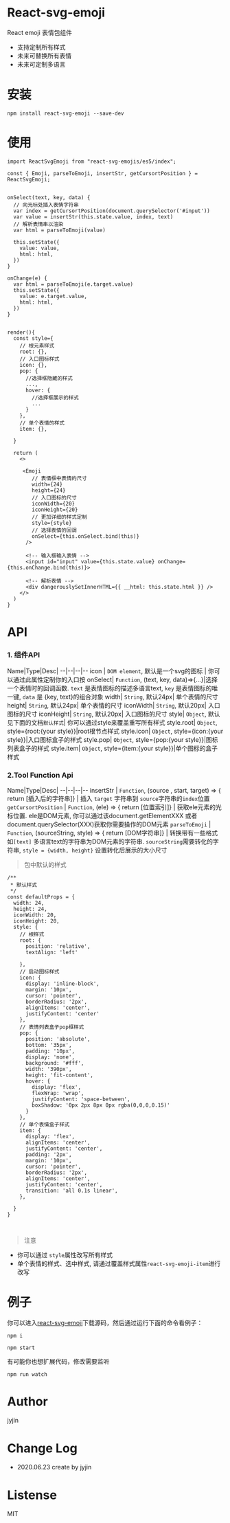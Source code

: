 # React-svg-emoji

React emoji 表情包组件 

- 支持定制所有样式
- 未来可替换所有表情
- 未来可定制多语言

# 安装
```
npm install react-svg-emoji --save-dev
```
# 使用
```
import ReactSvgEmoji from "react-svg-emojis/es5/index";

const { Emoji, parseToEmoji, insertStr, getCursortPosition } = ReactSvgEmoji;


onSelect(text, key, data) {
  // 向光标处插入表情字符串
  var index = getCursortPosition(document.querySelector('#input'))
  var value = insertStr(this.state.value, index, text)
  // 解析表情串以渲染
  var html = parseToEmoji(value)

  this.setState({
    value: value,
    html: html,
  })
}

onChange(e) {
  var html = parseToEmoji(e.target.value)
  this.setState({
    value: e.target.value,
    html: html,
  })
}


render(){
  const style={
    // 根元素样式
    root: {},
    // 入口图标样式
    icon: {},
    pop: {
      //选择框隐藏的样式
      ...,
      hover: {
        //选择框展示的样式
        ...
      }
    },
    // 单个表情的样式
    item: {},

  }

  return (
    <>
      
     <Emoji
        // 表情框中表情的尺寸
        width={24}
        height={24}
        // 入口图标的尺寸
        iconWidth={20}
        iconHeight={20}
        // 更加详细的样式定制
        style={style}
        // 选择表情的回调
        onSelect={this.onSelect.bind(this)}
      />

      <!-- 输入框输入表情 -->
      <input id="input" value={this.state.value} onChange={this.onChange.bind(this)}>

      <!-- 解析表情 -->
      <div dangerouslySetInnerHTML={{ __html: this.state.html }} />
    </>
  )
}
```

# API

### 1. 组件API


Name|Type|Desc|
--|--|--|--
icon | `DOM element`, 默认是一个svg的图标 | 你可以通过此属性定制你的入口按
onSelect| `Function`, (text, key, data)=>{...}|选择一个表情时的回调函数. `text` 是表情图标的描述多语言text, `key` 是表情图标的唯一键, `data` 是 {key, text}的组合对象
width| `String`, 默认24px| 单个表情的尺寸
height| `String`, 默认24px| 单个表情的尺寸
iconWidth| `String`, 默认20px| 入口图标的尺寸
iconHeight| `String`, 默认20px| 入口图标的尺寸 
style| `Object`, 默认见下面的文档`默认样式`| 你可以通过style来覆盖重写所有样式
style.root| `Object`, style={root:{your style}}|root根节点样式
style.icon| `Object`, style={icon:{your style}}|入口图标盒子的样式
style.pop| `Object`, style={pop:{your style}}|图标列表盒子的样式
style.item| `Object`, style={item:{your style}}|单个图标的盒子样式

### 2.Tool Function Api


Name|Type|Desc|
--|--|--|--
insertStr | `Function`, (source , start, target) => { return [插入后的字符串]} | 插入 `target` 字符串到 `source`字符串的`index`位置
`getCursortPosition` | `Function`, (ele) => { return [位置索引]} | 获取ele元素的光标位置. ele是DOM元素, 你可以通过该document.getElementXXX 或者document.querySelector(XXX)获取你需要操作的DOM元素
`parseToEmoji` | `Function`, (sourceString, style) => { return [DOM字符串]} | 转换带有一些格式如`[text]` 多语言text的字符串为DOM元素的字符串. `sourceString`需要转化的字符串, `style = {width, height}` 设置转化后展示的大小尺寸

> 包中默认的样式 

```
/**
 * 默认样式
 */
const defaultProps = {
  width: 24,
  height: 24,
  iconWidth: 20,
  iconHeight: 20,
  style: {
    // 根样式
    root: {
      position: 'relative',
      textAlign: 'left'

    },
    // 启动图标样式
    icon: {
      display: 'inline-block',
      margin: '10px',
      cursor: 'pointer',
      borderRadius: '2px',
      alignItems: 'center',
      justifyContent: 'center'
    },
    // 表情列表盒子pop框样式
    pop: {
      position: 'absolute',
      bottom: '35px',
      padding: '10px',
      display: 'none',
      background: '#fff',
      width: '390px',
      height: 'fit-content',
      hover: {
        display: 'flex',
        flexWrap: 'wrap',
        justifyContent: 'space-between',
        boxShadow: '0px 2px 8px 0px rgba(0,0,0,0.15)'
      }
    },
    // 单个表情盒子样式
    item: {
      display: 'flex',
      alignItems: 'center',
      justifyContent: 'center',
      padding: '2px',
      margin: '10px',
      cursor: 'pointer',
      borderRadius: '2px',
      alignItems: 'center',
      justifyContent: 'center',
      transition: 'all 0.1s linear',
    },

  }
}



```

> 注意
- 你可以通过 `style`属性改写所有样式
- 单个表情的样式、选中样式, 请通过覆盖样式属性`react-svg-emoji-item`进行改写

# 例子

你可以进入[react-svg-emoji](https://github.com/jyjin/react-svg-emoji)下载源码，然后通过运行下面的命令看例子：
```
npm i

npm start
```

有可能你也想扩展代码，修改需要监听

```
npm run watch
```

# Author

jyjin

# Change Log

- 2020.06.23 create by jyjin


# Listense
MIT